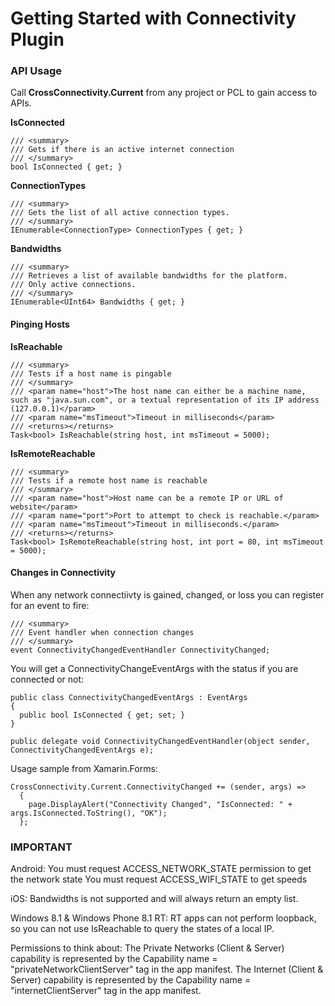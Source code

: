 # Getting Started with Connectivity Plugin




### API Usage

Call **CrossConnectivity.Current** from any project or PCL to gain access to APIs.


**IsConnected**
```
/// <summary>
/// Gets if there is an active internet connection
/// </summary>
bool IsConnected { get; }
```

**ConnectionTypes**
```
/// <summary>
/// Gets the list of all active connection types.
/// </summary>
IEnumerable<ConnectionType> ConnectionTypes { get; }
```

**Bandwidths**
```
/// <summary>
/// Retrieves a list of available bandwidths for the platform.
/// Only active connections.
/// </summary>
IEnumerable<UInt64> Bandwidths { get; }
```

#### Pinging Hosts

**IsReachable**
```
/// <summary>
/// Tests if a host name is pingable
/// </summary>
/// <param name="host">The host name can either be a machine name, such as "java.sun.com", or a textual representation of its IP address (127.0.0.1)</param>
/// <param name="msTimeout">Timeout in milliseconds</param>
/// <returns></returns>
Task<bool> IsReachable(string host, int msTimeout = 5000);
```

**IsRemoteReachable**
```
/// <summary>
/// Tests if a remote host name is reachable
/// </summary>
/// <param name="host">Host name can be a remote IP or URL of website</param>
/// <param name="port">Port to attempt to check is reachable.</param>
/// <param name="msTimeout">Timeout in milliseconds.</param>
/// <returns></returns>
Task<bool> IsRemoteReachable(string host, int port = 80, int msTimeout = 5000);
```

#### Changes in Connectivity
When any network connectiivty is gained, changed, or loss you can register for an event to fire:
```
/// <summary>
/// Event handler when connection changes
/// </summary>
event ConnectivityChangedEventHandler ConnectivityChanged; 
```

You will get a ConnectivityChangeEventArgs with the status if you are connected or not:
```
public class ConnectivityChangedEventArgs : EventArgs
{
  public bool IsConnected { get; set; }
}

public delegate void ConnectivityChangedEventHandler(object sender, ConnectivityChangedEventArgs e);
```

Usage sample from Xamarin.Forms:
```
CrossConnectivity.Current.ConnectivityChanged += (sender, args) =>
  {
    page.DisplayAlert("Connectivity Changed", "IsConnected: " + args.IsConnected.ToString(), "OK");
  };
```


### **IMPORTANT**
Android:
You must request ACCESS_NETWORK_STATE permission to get the network state
You must request ACCESS_WIFI_STATE to get speeds

iOS:
Bandwidths is not supported and will always return an empty list.

Windows 8.1 & Windows Phone 8.1 RT:
RT apps can not perform loopback, so you can not use IsReachable to query the states of a local IP.

Permissions to think about:
The Private Networks (Client & Server) capability is represented by the Capability name = "privateNetworkClientServer" tag in the app manifest. 
The Internet (Client & Server) capability is represented by the Capability name = "internetClientServer" tag in the app manifest.
